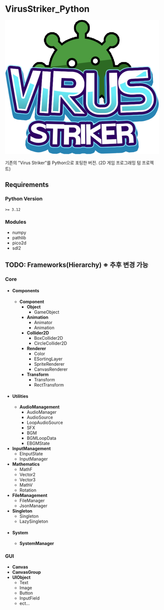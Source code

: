 # VirusStriker_Python
![Virus Striker](./Resources/Sprites/GUI/Sprite_Logo.png)


기존의 "Virus Striker"를 Python으로 포팅한 버전. (2D 게임 프로그래밍 텀 프로젝트)

## Requirements
### Python Version
`>= 3.12`
### Modules
* numpy
* pathlib
* pico2d
* sdl2
## TODO: Frameworks(Hierarchy) ※ 추후 변경 가능
### Core
  - #### Components
    - **Component**
      - **Object**
        - GameObject 
      - **Animation**
        - Animator
        - Animation
      - **Collider2D**
        - BoxCollider2D
        - CircleCollider2D
      - **Renderer**
        - Color
        - ESortingLayer
        - SpriteRenderer
        - CanvasRenderer 
      - **Transform**
        - Transform
        - RectTransform
  - #### Utilities
    - **AudioManagement**
      - AudioManager
      - AudioSource
      - LoopAudioSource 
      - SFX
      - BGM
      - BGMLoopData
      - EBGMState
  - **InputManagement**
    - EInputState 
    - InputManager
  - **Mathematics**
    - MathF
    - Vector2
    - Vector3
    - MathV
    - Rotation   
  - **FileManagement**
    - FileManager
    - JsonManager 
  - **Singleton** 
    - Singleton
    - LazySingleton
  - #### System
    - **SystemManager**
### GUI
- **Canvas**
- **CanvasGroup**
- **UIObject**
  - Text
  - Image
  - Button
  - InputField
  - ect...   

